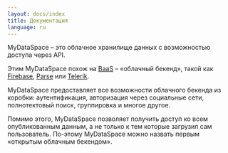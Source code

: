 ```yaml
---
layout: docs/index
title: Документация
language: ru
---
```

MyDataSpace – это облачное хранилище данных с возможностью доступа через API.

Этим MyDataSpace похож на [BaaS](http://ru.bmstu.wiki/BaaS_(Backend-as-a-Service)) – «облачный бекенд»,
такой как [Firebase](https://firebase.google.com), [Parse](https://parseplatform.github.io/) или
[Telerik](http://www.telerik.com/platform/backend-services).

MyDataSpace предоставляет все возможности облачного бекенда из коробки: аутентификация, авторизация через социальные сети,
полнотектовый поиск, группировка и многое другое.

Помимо этого, MyDataSpace позволяет получить доступ ко всем опубликованным данным, а не только к тем
которые загрузил сам пользователь. По-этому MyDataSpace можно назвать первым «открытым облачным бекендом».

